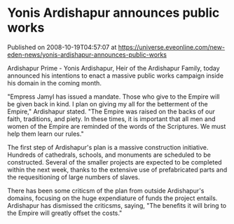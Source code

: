 # Yonis Ardishapur announces public works
Published on 2008-10-19T04:57:07 at https://universe.eveonline.com/new-eden-news/yonis-ardishapur-announces-public-works

Ardishapur Prime - Yonis Ardishapur, Heir of the Ardishapur Family, today announced his intentions to enact a massive public works campaign inside his domain in the coming month.  
  
"Empress Jamyl has issued a mandate. Those who give to the Empire will be given back in kind. I plan on giving my all for the betterment of the Empire," Ardishapur stated. "The Empire was raised on the backs of our faith, traditions, and piety. In these times, it is important that all men and women of the Empire are reminded of the words of the Scriptures. We must help them learn our rules."  
  
The first step of Ardishapur's plan is a massive construction initiative. Hundreds of cathedrals, schools, and monuments are scheduled to be constructed. Several of the smaller projects are expected to be completed within the next week, thanks to the extensive use of prefabricated parts and the requesitioning of large numbers of slaves.  
  
There has been some criticsm of the plan from outside Ardishapur's domains, focusing on the huge expendiature of funds the project entails. Ardishapur has dismissed the criticsms, saying, "The benefits it will bring to the Empire will greatly offset the costs."

